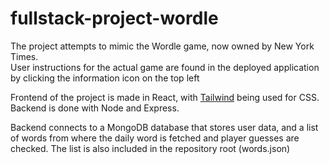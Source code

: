 # fullstack-project-wordle

The project attempts to mimic the Wordle game, now owned by New York Times. 
<br>User instructions for the actual game are found in the deployed application by clicking the information icon on the top left

Frontend of the project is made in React, with [Tailwind](https://tailwindcss.com/) being used for CSS.
<br>Backend is done with Node and Express.

Backend connects to a MongoDB database that stores user data, and a list of words from where the daily word is fetched and player guesses are checked. The list is also included in the repository root (words.json)